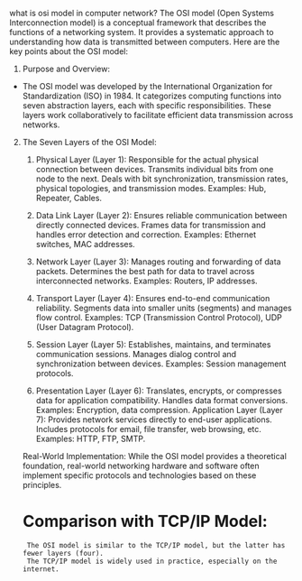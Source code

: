 what is osi model in computer network?
The OSI model (Open Systems Interconnection model) is a conceptual framework that describes the functions of a networking system. It provides a systematic approach to understanding how data is transmitted between computers. Here are the key points about the OSI model:

1. Purpose and Overview:
 - The OSI model was developed by the International
 Organization for Standardization (ISO) in 1984.
It categorizes computing functions into seven abstraction layers, each with specific responsibilities.
These layers work collaboratively to facilitate efficient data transmission across networks.

2. The Seven Layers of the OSI Model:
 
   1. Physical Layer (Layer 1):
        Responsible for the actual physical connection between devices.
        Transmits individual bits from one node to the next.
        Deals with bit synchronization, transmission rates, physical topologies, and transmission modes.
        Examples: Hub, Repeater, Cables.
 
    2. Data Link Layer (Layer 2):
        Ensures reliable communication between directly connected devices.
        Frames data for transmission and handles error detection and correction.
        Examples: Ethernet switches, MAC addresses.
 
    3. Network Layer (Layer 3):
        Manages routing and forwarding of data packets.
        Determines the best path for data to travel across interconnected networks.
        Examples: Routers, IP addresses.
 
    4. Transport Layer (Layer 4):
        Ensures end-to-end communication reliability.
        Segments data into smaller units (segments) and manages flow control.
        Examples: TCP (Transmission Control Protocol), UDP (User Datagram Protocol).
    
    5. Session Layer (Layer 5):
        Establishes, maintains, and terminates communication sessions.
        Manages dialog control and synchronization between devices.
        Examples: Session management protocols.
    
    6. Presentation Layer (Layer 6):
        Translates, encrypts, or compresses data for application compatibility.
        Handles data format conversions.
        Examples: Encryption, data compression.
        Application Layer (Layer 7):
        Provides network services directly to end-user applications.
        Includes protocols for email, file transfer, web browsing, etc.
        Examples: HTTP, FTP, SMTP.

    Real-World Implementation:
    While the OSI model provides a theoretical foundation, real-world networking hardware and software often implement specific protocols and technologies based on these principles.
    
    # Comparison with TCP/IP Model:
        The OSI model is similar to the TCP/IP model, but the latter has fewer layers (four).
        The TCP/IP model is widely used in practice, especially on the internet.